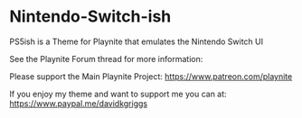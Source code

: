 # Nintendo-Switch-ish
PS5ish is a Theme for Playnite that emulates the Nintendo Switch UI

See the Playnite Forum thread for more information: 

Please support the Main Playnite Project: https://www.patreon.com/playnite 

If you enjoy my theme and want to support me you can at: https://www.paypal.me/davidkgriggs
